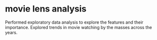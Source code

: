 # movie lens analysis

Performed exploratory data analysis to explore the features and their importance. Explored trends in movie watching by the masses across the years.
